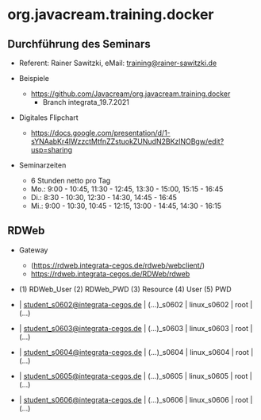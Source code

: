 # org.javacream.training.docker

## Durchführung des Seminars 
* Referent: Rainer Sawitzki, eMail: training@rainer-sawitzki.de

* Beispiele
  * https://github.com/Javacream/org.javacream.training.docker
    *  Branch integrata_19.7.2021
    
* Digitales Flipchart
  * https://docs.google.com/presentation/d/1-sYNAabKr4lWzzctMtfnZZstuokZUNudN2BKzlNOBgw/edit?usp=sharing

* Seminarzeiten
  * 6 Stunden netto pro Tag
  * Mo.: 9:00 - 10:45, 11:30 - 12:45, 13:30 - 15:00, 15:15 - 16:45
  * Di.: 8:30 - 10:30, 12:30 - 14:30, 14:45 - 16:45
  * Mi.: 9:00 - 10:30, 10:45 - 12:15, 13:00 - 14:45, 14:30 - 16:15

## RDWeb

* Gateway
  * (https://rdweb.integrata-cegos.de/rdweb/webclient/)
  * https://rdweb.integrata-cegos.de/RDWeb/rdweb

* (1) RDWeb_User (2) RDWeb_PWD (3) Resource (4) User (5) PWD
* | student_s0602@integrata-cegos.de | (...)_s0602 | linux_s0602 | root | (...)
* | student_s0603@integrata-cegos.de | (...)_s0603 | linux_s0603 | root | (...) 
* | student_s0604@integrata-cegos.de | (...)_s0604 | linux_s0604 | root | (...)
* | student_s0605@integrata-cegos.de | (...)_s0605 | linux_s0605 | root | (...)
* | student_s0606@integrata-cegos.de | (...)_s0606 | linux_s0606 | root | (...)
